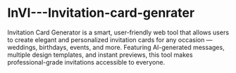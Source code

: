 # InVI---Invitation-card-genrater
 Invitation Card Generator is a smart, user-friendly web tool that allows users to create elegant and personalized invitation cards for any occasion — weddings, birthdays, events, and more. Featuring AI-generated messages, multiple design templates, and instant previews, this tool makes professional-grade invitations accessible to everyone.
